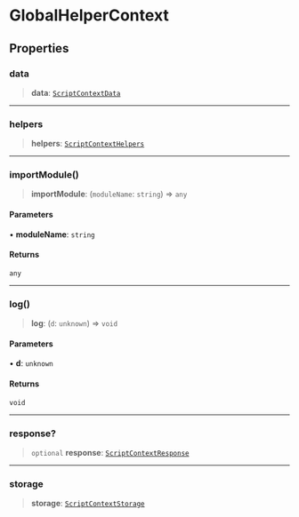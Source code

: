 # GlobalHelperContext

## Properties

### data

> **data**: [`ScriptContextData`](ScriptContextData.md)

***

### helpers

> **helpers**: [`ScriptContextHelpers`](ScriptContextHelpers.md)

***

### importModule()

> **importModule**: (`moduleName`: `string`) => `any`

#### Parameters

• **moduleName**: `string`

#### Returns

`any`

***

### log()

> **log**: (`d`: `unknown`) => `void`

#### Parameters

• **d**: `unknown`

#### Returns

`void`

***

### response?

> `optional` **response**: [`ScriptContextResponse`](ScriptContextResponse.md)

***

### storage

> **storage**: [`ScriptContextStorage`](ScriptContextStorage.md)
